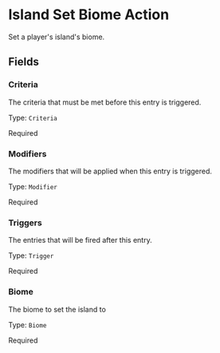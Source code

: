 # Island Set Biome Action

Set a player's island's biome.

## Fields


### Criteria
The criteria that must be met before this entry is triggered.

Type: `Criteria`

Required

### Modifiers
The modifiers that will be applied when this entry is triggered.

Type: `Modifier`

Required

### Triggers
The entries that will be fired after this entry.

Type: `Trigger`

Required

### Biome
The biome to set the island to

Type: `Biome`

Required
